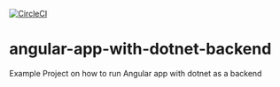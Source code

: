 [![CircleCI](https://circleci.com/gh/chrisiregbu/angular_with_dotnet_backend/tree/master.svg?style=svg)](https://circleci.com/gh/chrisiregbu/angular_with_dotnet_backend/tree/master)

# angular-app-with-dotnet-backend
Example Project on how to run Angular app with dotnet as a backend
